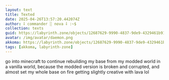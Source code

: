 ```yaml
---
layout: text
title: Texted
date: 2025-04-26T13:57:20.442074Z
author: ⸸ commander ░ nova ⸸ :~$
collection: texts
guid: https://labyrinth.zone/objects/12687629-9990-4837-9de9-4329461b919c
avatar: /img/avatar/daemon.png
akkoma: https://labyrinth.zone/objects/12687629-9990-4837-9de9-4329461b919c
tags: [akkoma, labyrinth-zone]
---
```


<p>go into minecraft to continue rebuilding my base from my modded world in a vanilla world, because the modded version is broken and corrupted, and almost set my whole base on fire getting slightly creative with lava lol</p>